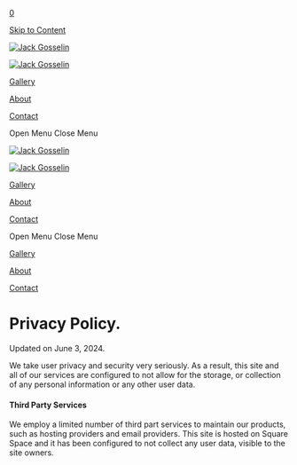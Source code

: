 [0](https://jackgoss.uk/cart)

[Skip to Content](#page)

 [![Jack Gosselin](//images.squarespace-cdn.com/content/v1/60595a42ffaecb59441c270e/1616590365936-TW51ITEA61GE6Z4WWZHW/Secondary+logo1.png?format=1500w)](https://jackgoss.uk/)

 [![Jack Gosselin](//images.squarespace-cdn.com/content/v1/60595a42ffaecb59441c270e/1616590377698-88ZTTTXPLJX78U50KM99/Main+logo1.png?format=1500w)](https://jackgoss.uk/)

[Gallery](https://jackgoss.uk/)

[About](https://jackgoss.uk/about)

[Contact](https://jackgoss.uk/contact)

Open Menu Close Menu

 [![Jack Gosselin](//images.squarespace-cdn.com/content/v1/60595a42ffaecb59441c270e/1616590365936-TW51ITEA61GE6Z4WWZHW/Secondary+logo1.png?format=1500w)](https://jackgoss.uk/)

 [![Jack Gosselin](//images.squarespace-cdn.com/content/v1/60595a42ffaecb59441c270e/1616590377698-88ZTTTXPLJX78U50KM99/Main+logo1.png?format=1500w)](https://jackgoss.uk/)

[Gallery](https://jackgoss.uk/)

[About](https://jackgoss.uk/about)

[Contact](https://jackgoss.uk/contact)

Open Menu Close Menu

[Gallery](https://jackgoss.uk/)

[About](https://jackgoss.uk/about)

[Contact](https://jackgoss.uk/contact)

Privacy Policy.
===============

Updated on June 3, 2024.

We take user privacy and security very seriously. As a result, this site and all of our services are configured to not allow for the storage, or collection of any personal information or any other user data.

#### Third Party Services

We employ a limited number of third part services to maintain our products, such as hosting providers and email providers. This site is hosted on Square Space and it has been configured to not collect any user data, visible to the site owners.